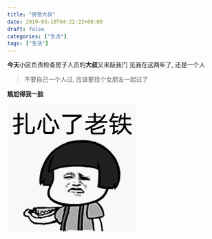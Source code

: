 ```yaml
---
title: "房管大叔"
date: 2019-03-10T04:22:22+08:00
draft: false
categories: ["生活"]
tags: ["生活"]
---
```


**今天**小区负责检查房子人员的**大叔**又来敲我门
见我在这两年了, 还是一个人
> 不要自己一个人过, 应该要找个女朋友一起过了

**尴尬得我一脸**


![aa](/img/e850352ac65c103873a1cd82b9119313b17e8996.gif)